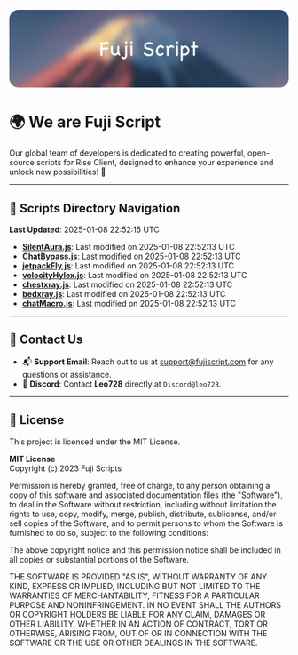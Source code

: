 ![Banner](.github/b.webp)

# 🌍 **We are Fuji Script**

Our global team of developers is dedicated to creating powerful, open-source scripts for Rise Client, designed to enhance your experience and unlock new possibilities! 🌟

---
<!-- SCRIPTS_NAVIGATION_START -->
## 📂 **Scripts Directory Navigation**

**Last Updated**: 2025-01-08 22:52:15 UTC

- **[SilentAura.js](scripts/SilentAura.js)**: Last modified on 2025-01-08 22:52:13 UTC
- **[ChatBypass.js](scripts/ChatBypass.js)**: Last modified on 2025-01-08 22:52:13 UTC
- **[jetpackFly.js](scripts/jetpackFly.js)**: Last modified on 2025-01-08 22:52:13 UTC
- **[velocityHylex.js](scripts/velocityHylex.js)**: Last modified on 2025-01-08 22:52:13 UTC
- **[chestxray.js](scripts/chestxray.js)**: Last modified on 2025-01-08 22:52:13 UTC
- **[bedxray.js](scripts/bedxray.js)**: Last modified on 2025-01-08 22:52:13 UTC
- **[chatMacro.js](scripts/chatMacro.js)**: Last modified on 2025-01-08 22:52:13 UTC

<!-- SCRIPTS_NAVIGATION_END -->

---

## 💬 **Contact Us**  
- 📬 **Support Email**: Reach out to us at [support@fujiscript.com](mailto:support@fujiscript.com) for any questions or assistance.  
- 💬 **Discord**: Contact **Leo728** directly at `Discord@leo728`.

---

## 📜 **License**

This project is licensed under the MIT License.  

**MIT License**  
Copyright (c) 2023 Fuji Scripts  

Permission is hereby granted, free of charge, to any person obtaining a copy of this software and associated documentation files (the "Software"), to deal in the Software without restriction, including without limitation the rights to use, copy, modify, merge, publish, distribute, sublicense, and/or sell copies of the Software, and to permit persons to whom the Software is furnished to do so, subject to the following conditions:  

The above copyright notice and this permission notice shall be included in all copies or substantial portions of the Software.  

THE SOFTWARE IS PROVIDED "AS IS", WITHOUT WARRANTY OF ANY KIND, EXPRESS OR IMPLIED, INCLUDING BUT NOT LIMITED TO THE WARRANTIES OF MERCHANTABILITY, FITNESS FOR A PARTICULAR PURPOSE AND NONINFRINGEMENT. IN NO EVENT SHALL THE AUTHORS OR COPYRIGHT HOLDERS BE LIABLE FOR ANY CLAIM, DAMAGES OR OTHER LIABILITY, WHETHER IN AN ACTION OF CONTRACT, TORT OR OTHERWISE, ARISING FROM, OUT OF OR IN CONNECTION WITH THE SOFTWARE OR THE USE OR OTHER DEALINGS IN THE SOFTWARE.  
